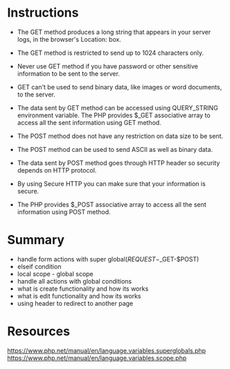 
# Instructions
- The GET method produces a long string that appears in your server logs, in the browser's Location: box.
- The GET method is restricted to send up to 1024 characters only.
- Never use GET method if you have password or other sensitive information to be sent to the server.
- GET can't be used to send binary data, like images or word documents, to the server.
- The data sent by GET method can be accessed using QUERY_STRING environment variable.
The PHP provides $_GET associative array to access all the sent information using GET method.

- The POST method does not have any restriction on data size to be sent.
- The POST method can be used to send ASCII as well as binary data.
- The data sent by POST method goes through HTTP header so security depends on HTTP protocol.
-  By using Secure HTTP you can make sure that your information is secure.
- The PHP provides $_POST associative array to access all the sent information using POST method.

 
 # Summary
 * handle form actions with super global($REQUEST-$_GET-$POST)
 * elseif condition
 * local scope - global scope
 * handle all actions with global conditions
 * what is create functionality and how its works
 * what is edit functionality and how its works
 * using header to redirect to another page

# Resources
https://www.php.net/manual/en/language.variables.superglobals.php
https://www.php.net/manual/en/language.variables.scope.php
